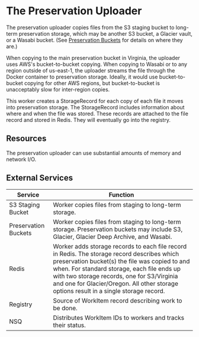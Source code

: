 # The Preservation Uploader

The preservation uploader copies files from the S3 staging bucket to long-term preservation storage, which may be another S3 bucket, a Glacier vault, or a Wasabi bucket. (See [Preservation Buckets](/components/s3/#preservation-buckets) for details on where they are.)

When copying to the main preservation bucket in Virginia, the uploader uses AWS's bucket-to-bucket copying. When copying to Wasabi or to any region outside of us-east-1, the uploader streams the file through the Docker container to preservation storage. Ideally, it would use bucket-to-bucket copying for other AWS regions, but bucket-to-bucket is unacceptably slow for inter-region copies.

This worker creates a StorageRecord for each copy of each file it moves into preservation storage. The StorageRecord includes information about where and when the file was stored. These records are attached to the file record and stored in Redis. They will eventually go into the registry.

## Resources

The preservation uploader can use substantial amounts of memory and network I/O.

## External Services

| Service | Function |
| ------- | -------- |
| S3 Staging Bucket | Worker copies files from staging to long-term storage.
| Preservation Buckets | Worker copies files from staging to long-term storage. Preservation buckets may include S3, Glacier, Glacier Deep Archive, and Wasabi.
| Redis | Worker adds storage records to each file record in Redis. The storage record describes which preservation bucket(s) the file was copied to and when. For standard storage, each file ends up with two storage records, one for S3/Virginia and one for Glacier/Oregon. All other storage options result in a single storage record.
| Registry | Source of WorkItem record describing work to be done.
| NSQ | Distributes WorkItem IDs to workers and tracks their status.
